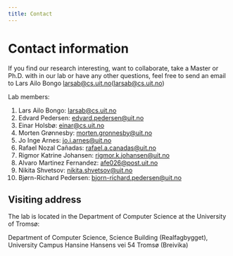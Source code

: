 ```yaml
---
title: Contact
---
```


# Contact information

If you find our research interesting, want to collaborate, take a Master or Ph.D. with in our lab or have any other questions, feel free to send an email to Lars Ailo Bongo <larsab@cs.uit.no>(larsab@cs.uit.no)

Lab members:
1. Lars Ailo Bongo:  larsab@cs.uit.no
2. Edvard Pedersen: edvard.pedersen@uit.no
3. Einar Holsbø: einar@cs.uit.no
4. Morten Grønnesby: morten.gronnesby@uit.no
5. Jo Inge Arnes: jo.i.arnes@uit.no
6. Rafael Nozal Cañadas: rafael.a.canadas@uit.no
7. Rigmor Katrine Johansen: rigmor.k.johansen@uit.no
8. Alvaro Martinez Fernandez: afe026@post.uit.no
9. Nikita Shvetsov: nikita.shvetsov@uit.no
10. Bjørn-Richard Pedersen: bjorn-richard.pedersen@uit.no
   
 ## Visiting address

The lab is located in the Department of Computer Science at the University of Tromsø:

Department of Computer Science,
Science Building (Realfagbygget), University Campus
Hansine Hansens vei 54
Tromsø (Breivika)
